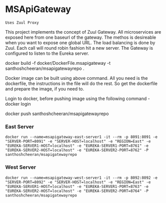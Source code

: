 # MSApiGateway

`Uses Zuul Proxy`

This project implements the concept of Zuul Gateway. All microservices are exposed here from one baseurl of the gateway. The methos is desireable when you want to expose one global URL. The load balancing is done by Zuul. Each call will round robin fashion hit a new server. The Gateway is configured to listen to the Eureka server.

docker build -f docker/DockerFile.msapigateway -t santhoshcheeran/msapigatewayrepo .

Docker image can be built using above command. All you need is the dockerfile, the instructions in the file will do the rest. So get the dockerfile and prepare the image, if you need to.

Login to docker, before pushing image using the following command - docker login

docker push santhoshcheeran/msapigatewayrepo

### East Server

`docker run --name=msapigateway-east-server1 -it --rm -p 8091:8091 -e "SERVER-PORT=8091" -e "SERVER-HOST=localhost" -e "REGION=East" -e "EUREKA-SERVER1-HOST=localhost" -e "EUREKA-SERVER1-PORT=8761" -e "EUREKA-SERVER2-HOST=localhost" -e "EUREKA-SERVER2-PORT=8762" -P santhoshcheeran/msapigatewayrepo`

### West Server

`docker run --name=msapigateway-west-server1 -it --rm -p 8092:8092 -e "SERVER-PORT=8092" -e "SERVER-HOST=localhost" -e "REGION=East" -e "EUREKA-SERVER1-HOST=localhost" -e "EUREKA-SERVER1-PORT=8763" -e "EUREKA-SERVER2-HOST=localhost" -e "EUREKA-SERVER2-PORT=8764" -P santhoshcheeran/msapigatewayrepo`
